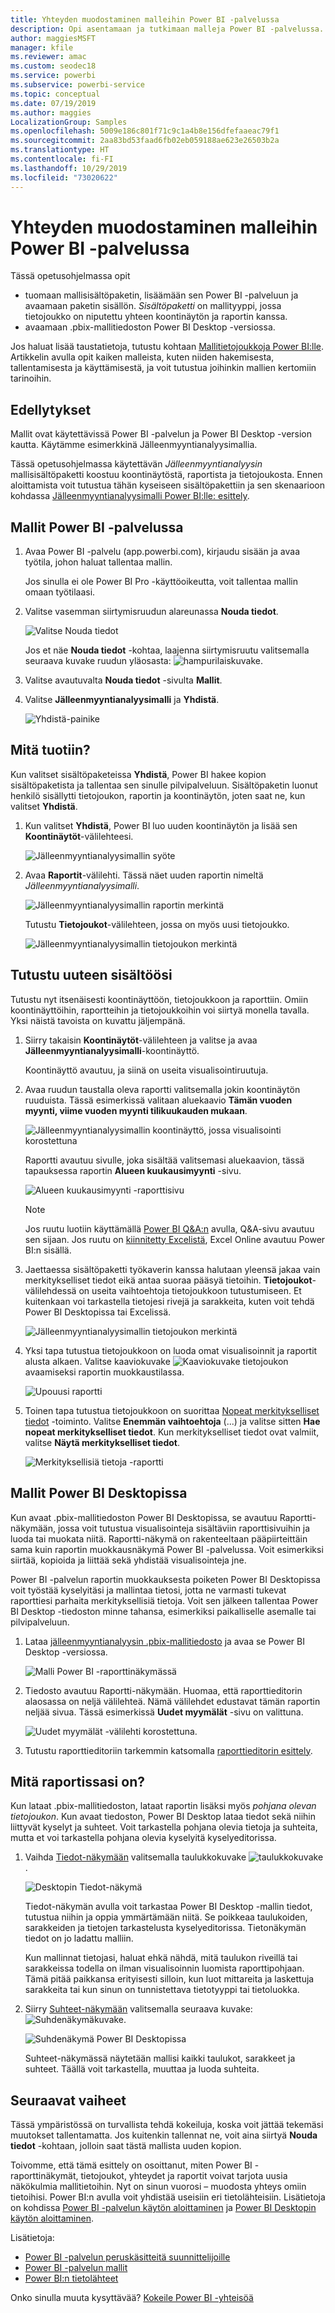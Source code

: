 ```yaml
---
title: Yhteyden muodostaminen malleihin Power BI -palvelussa
description: Opi asentamaan ja tutkimaan malleja Power BI -palvelussa.
author: maggiesMSFT
manager: kfile
ms.reviewer: amac
ms.custom: seodec18
ms.service: powerbi
ms.subservice: powerbi-service
ms.topic: conceptual
ms.date: 07/19/2019
ms.author: maggies
LocalizationGroup: Samples
ms.openlocfilehash: 5009e186c801f71c9c1a4b8e156dfefaaeac79f1
ms.sourcegitcommit: 2aa83bd53faad6fb02eb059188ae623e26503b2a
ms.translationtype: HT
ms.contentlocale: fi-FI
ms.lasthandoff: 10/29/2019
ms.locfileid: "73020622"
---
```

#  <a name="connect-to-the-samples-in-the-power-bi-service"></a>Yhteyden muodostaminen malleihin Power BI -palvelussa

Tässä opetusohjelmassa opit 
- tuomaan mallisisältöpaketin, lisäämään sen Power BI -palveluun ja avaamaan paketin sisällön. *Sisältöpaketti* on mallityyppi, jossa tietojoukko on niputettu yhteen koontinäytön ja raportin kanssa. 
- avaamaan .pbix-mallitiedoston Power BI Desktop -versiossa.

Jos haluat lisää taustatietoja, tutustu kohtaan [Mallitietojoukkoja Power BI:lle](sample-datasets.md). Artikkelin avulla opit kaiken malleista, kuten niiden hakemisesta, tallentamisesta ja käyttämisestä, ja voit tutustua joihinkin mallien kertomiin tarinoihin. 

## <a name="prerequisites"></a>Edellytykset
Mallit ovat käytettävissä Power BI -palvelun ja Power BI Desktop -version kautta. Käytämme esimerkkinä Jälleenmyyntianalyysimallia.

Tässä opetusohjelmassa käytettävän *Jälleenmyyntianalyysin* mallisisältöpaketti koostuu koontinäytöstä, raportista ja tietojoukosta.
Ennen aloittamista voit tutustua tähän kyseiseen sisältöpakettiin ja sen skenaarioon kohdassa [Jälleenmyyntianalyysimalli Power BI:lle: esittely](sample-retail-analysis.md).

## <a name="samples-in-the-power-bi-service"></a>Mallit Power BI -palvelussa

1. Avaa Power BI -palvelu (app.powerbi.com), kirjaudu sisään ja avaa työtila, johon haluat tallentaa mallin. 

    Jos sinulla ei ole Power BI Pro -käyttöoikeutta, voit tallentaa mallin omaan työtilaasi.

2. Valitse vasemman siirtymisruudun alareunassa **Nouda tiedot**. 

   ![Valitse Nouda tiedot](media/sample-datasets/power-bi-get-data.png)

   Jos et näe **Nouda tiedot** -kohtaa, laajenna siirtymisruutu valitsemalla seuraava kuvake ruudun yläosasta: ![hampurilaiskuvake](media/sample-tutorial-connect-to-the-samples/expand-nav.png).

5. Valitse avautuvalta **Nouda tiedot** -sivulta **Mallit**.
   
6. Valitse **Jälleenmyyntianalyysimalli** ja **Yhdistä**.   
   
   ![Yhdistä-painike](media/sample-tutorial-connect-to-the-samples/pbi_retailanalysissampleconnect.png)

## <a name="what-was-imported"></a>Mitä tuotiin?
Kun valitset sisältöpaketeissa **Yhdistä**, Power BI hakee kopion sisältöpaketista ja tallentaa sen sinulle pilvipalveluun. Sisältöpaketin luonut henkilö sisällytti tietojoukon, raportin ja koontinäytön, joten saat ne, kun valitset **Yhdistä**. 

1. Kun valitset **Yhdistä**, Power BI luo uuden koontinäytön ja lisää sen **Koontinäytöt**-välilehteesi. 
   
   ![Jälleenmyyntianalyysimallin syöte](media/sample-retail-analysis/retail-entry.png)
2. Avaa **Raportit**-välilehti. Tässä näet uuden raportin nimeltä *Jälleenmyyntianalyysimalli*.
   
   ![Jälleenmyyntianalyysimallin raportin merkintä](media/sample-tutorial-connect-to-the-samples/power-bi-new-report.png)
   
   Tutustu **Tietojoukot**-välilehteen, jossa on myös uusi tietojoukko.
   
   ![Jälleenmyyntianalyysimallin tietojoukon merkintä](media/sample-tutorial-connect-to-the-samples/power-bi-new-dataset.png)

## <a name="explore-your-new-content"></a>Tutustu uuteen sisältöösi
Tutustu nyt itsenäisesti koontinäyttöön, tietojoukkoon ja raporttiin. Omiin koontinäyttöihin, raportteihin ja tietojoukkoihin voi siirtyä monella tavalla. Yksi näistä tavoista on kuvattu jäljempänä.  

1. Siirry takaisin **Koontinäytöt**-välilehteen ja valitse ja avaa **Jälleenmyyntianalyysimalli**-koontinäyttö.       

   Koontinäyttö avautuu, ja siinä on useita visualisointiruutuja.   
 
1. Avaa ruudun taustalla oleva raportti valitsemalla jokin koontinäytön ruuduista. Tässä esimerkissä valitaan aluekaavio **Tämän vuoden myynti, viime vuoden myynti tilikuukauden mukaan**.  

   ![Jälleenmyyntianalyysimallin koontinäyttö, jossa visualisointi korostettuna](media/sample-tutorial-connect-to-the-samples/power-bi-dashboards2new.png)

   Raportti avautuu sivulle, joka sisältää valitsemasi aluekaavion, tässä tapauksessa raportin **Alueen kuukausimyynti** -sivu.
   
   ![Alueen kuukausimyynti -raporttisivu](media/sample-tutorial-connect-to-the-samples/power-bi-report.png)
   
   > [!NOTE]
   > Jos ruutu luotiin käyttämällä [Power BI Q&A:n](power-bi-tutorial-q-and-a.md) avulla, Q&A-sivu avautuu sen sijaan. Jos ruutu on [kiinnitetty Excelistä](service-dashboard-pin-tile-from-excel.md), Excel Online avautuu Power BI:n sisällä.
   > 
   > 
1. Jaettaessa sisältöpaketti työkaverin kanssa halutaan yleensä jakaa vain merkitykselliset tiedot eikä antaa suoraa pääsyä tietoihin. **Tietojoukot**-välilehdessä on useita vaihtoehtoja tietojoukkoon tutustumiseen. Et kuitenkaan voi tarkastella tietojesi rivejä ja sarakkeita, kuten voit tehdä Power BI Desktopissa tai Excelissä. 
   
   ![Jälleenmyyntianalyysimallin tietojoukon merkintä](media/sample-tutorial-connect-to-the-samples/power-bi-new-dataset.png)
   
1. Yksi tapa tutustua tietojoukkoon on luoda omat visualisoinnit ja raportit alusta alkaen. Valitse kaaviokuvake ![Kaaviokuvake](media/sample-tutorial-connect-to-the-samples/power-bi-chart-icon4.png) tietojoukon avaamiseksi raportin muokkaustilassa.
     
   ![Upouusi raportti](media/sample-tutorial-connect-to-the-samples/power-bi-report-editing.png)

1. Toinen tapa tutustua tietojoukkoon on suorittaa [Nopeat merkitykselliset tiedot](consumer/end-user-insights.md) -toiminto. Valitse **Enemmän vaihtoehtoja** (...) ja valitse sitten **Hae nopeat merkitykselliset tiedot**. Kun merkitykselliset tiedot ovat valmiit, valitse **Näytä merkitykselliset tiedot**.
     
    ![Merkityksellisiä tietoja -raportti](media/sample-tutorial-connect-to-the-samples/power-bi-insights.png)

## <a name="samples-in-power-bi-desktop"></a>Mallit Power BI Desktopissa 
Kun avaat .pbix-mallitiedoston Power BI Desktopissa, se avautuu Raportti-näkymään, jossa voit tutustua visualisointeja sisältäviin raporttisivuihin ja luoda tai muokata niitä. Raportti-näkymä on rakenteeltaan pääpiirteittäin sama kuin raportin muokkausnäkymä Power BI -palvelussa. Voit esimerkiksi siirtää, kopioida ja liittää sekä yhdistää visualisointeja jne. 

Power BI -palvelun raportin muokkauksesta poiketen Power BI Desktopissa voit työstää kyselyitäsi ja mallintaa tietosi, jotta ne varmasti tukevat raporttiesi parhaita merkityksellisiä tietoja. Voit sen jälkeen tallentaa Power BI Desktop -tiedoston minne tahansa, esimerkiksi paikalliselle asemalle tai pilvipalveluun.

1. Lataa [jälleenmyyntianalyysin .pbix-mallitiedosto](http://download.microsoft.com/download/9/6/D/96DDC2FF-2568-491D-AAFA-AFDD6F763AE3/Retail%20Analysis%20Sample%20PBIX.pbix) ja avaa se Power BI Desktop -versiossa. 

    ![Malli Power BI -raporttinäkymässä](media/sample-tutorial-connect-to-the-samples/power-bi-samples-desktop.png)

1. Tiedosto avautuu Raportti-näkymään. Huomaa, että raporttieditorin alaosassa on neljä välilehteä. Nämä välilehdet edustavat tämän raportin neljää sivua. Tässä esimerkissä **Uudet myymälät** -sivu on valittuna. 

    ![Uudet myymälät -välilehti korostettuna](media/sample-tutorial-connect-to-the-samples/power-bi-sample-tabs.png).

1. Tutustu raporttieditoriin tarkemmin katsomalla [raporttieditorin esittely](service-the-report-editor-take-a-tour.md).

## <a name="whats-in-your-report"></a>Mitä raportissasi on?
Kun lataat .pbix-mallitiedoston, lataat raportin lisäksi myös *pohjana olevan tietojoukon*. Kun avaat tiedoston, Power BI Desktop lataa tiedot sekä niihin liittyvät kyselyt ja suhteet. Voit tarkastella pohjana olevia tietoja ja suhteita, mutta et voi tarkastella pohjana olevia kyselyitä kyselyeditorissa.


1. Vaihda [Tiedot-näkymään](desktop-data-view.md) valitsemalla taulukkokuvake ![taulukkokuvake](media/sample-tutorial-connect-to-the-samples/power-bi-data-icon.png).
 
    ![Desktopin Tiedot-näkymä](media/sample-tutorial-connect-to-the-samples/power-bi-desktop-sample-data.png)

    Tiedot-näkymän avulla voit tarkastaa Power BI Desktop -mallin tiedot, tutustua niihin ja oppia ymmärtämään niitä. Se poikkeaa taulukoiden, sarakkeiden ja tietojen tarkastelusta kyselyeditorissa. Tietonäkymän tiedot on jo ladattu malliin.

    Kun mallinnat tietojasi, haluat ehkä nähdä, mitä taulukon riveillä tai sarakkeissa todella on ilman visualisoinnin luomista raporttipohjaan. Tämä pitää paikkansa erityisesti silloin, kun luot mittareita ja laskettuja sarakkeita tai kun sinun on tunnistettava tietotyyppi tai tietoluokka.

1. Siirry [Suhteet-näkymään](desktop-relationship-view.md) valitsemalla seuraava kuvake: ![Suhdenäkymäkuvake](media/sample-tutorial-connect-to-the-samples/power-bi-desktop-relationship-icon.png).
 
    ![Suhdenäkymä Power BI Desktopissa](media/sample-tutorial-connect-to-the-samples/power-bi-relationships.png)

    Suhteet-näkymässä näytetään mallisi kaikki taulukot, sarakkeet ja suhteet. Täällä voit tarkastella, muuttaa ja luoda suhteita.

## <a name="next-steps"></a>Seuraavat vaiheet
Tässä ympäristössä on turvallista tehdä kokeiluja, koska voit jättää tekemäsi muutokset tallentamatta. Jos kuitenkin tallennat ne, voit aina siirtyä **Nouda tiedot** -kohtaan, jolloin saat tästä mallista uuden kopion.

Toivomme, että tämä esittely on osoittanut, miten Power BI -raporttinäkymät, tietojoukot, yhteydet ja raportit voivat tarjota uusia näkökulmia mallitietoihin. Nyt on sinun vuorosi – muodosta yhteys omiin tietoihisi. Power BI:n avulla voit yhdistää useisiin eri tietolähteisiin. Lisätietoja on kohdissa [Power BI -palvelun käytön aloittaminen](service-get-started.md) ja [Power BI Desktopin käytön aloittaminen](desktop-getting-started.md).  

Lisätietoja:  
- [Power BI -palvelun peruskäsitteitä suunnittelijoille](service-basic-concepts.md)
- [Power BI -palvelun mallit](sample-datasets.md)
- [Power BI:n tietolähteet](service-get-data.md)

Onko sinulla muuta kysyttävää? [Kokeile Power BI -yhteisöä](http://community.powerbi.com/)
